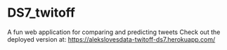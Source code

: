 # DS7_twitoff
A fun web application for comparing and predicting tweets
Check out the deployed version at:
https://alekslovesdata-twitoff-ds7.herokuapp.com/
